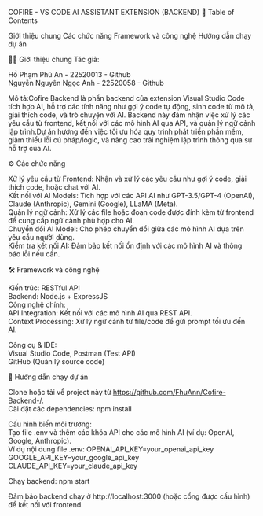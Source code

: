 
COFIRE - VS CODE AI ASSISTANT EXTENSION (BACKEND)
📑 Table of Contents

Giới thiệu chung
Các chức năng
Framework và công nghệ
Hướng dẫn chạy dự án


👨‍💻 Giới thiệu chung
Tác giả:  

Hồ Phạm Phú An - 22520013 - Github  
Nguyễn Nguyên Ngọc Anh - 22520058 - Github

Mô tả:Cofire Backend là phần backend của extension Visual Studio Code tích hợp AI, hỗ trợ các tính năng như gợi ý code tự động, sinh code từ mô tả, giải thích code, và trò chuyện với AI. Backend này đảm nhận việc xử lý các yêu cầu từ frontend, kết nối với các mô hình AI qua API, và quản lý ngữ cảnh lập trình.Dự án hướng đến việc tối ưu hóa quy trình phát triển phần mềm, giảm thiểu lỗi cú pháp/logic, và nâng cao trải nghiệm lập trình thông qua sự hỗ trợ của AI.  

⚙️ Các chức năng

Xử lý yêu cầu từ Frontend: Nhận và xử lý các yêu cầu như gợi ý code, giải thích code, hoặc chat với AI.  
Kết nối với AI Models: Tích hợp với các API AI như GPT-3.5/GPT-4 (OpenAI), Claude (Anthropic), Gemini (Google), LLaMA (Meta).  
Quản lý ngữ cảnh: Xử lý các file hoặc đoạn code được đính kèm từ frontend để cung cấp ngữ cảnh phù hợp cho AI.  
Chuyển đổi AI Model: Cho phép chuyển đổi giữa các mô hình AI dựa trên yêu cầu người dùng.  
Kiểm tra kết nối AI: Đảm bảo kết nối ổn định với các mô hình AI và thông báo lỗi nếu cần.


🛠 Framework và công nghệ

Kiến trúc: RESTful API  
Backend: Node.js + ExpressJS  
Công nghệ chính:  
API Integration: Kết nối với các mô hình AI qua REST API.  
Context Processing: Xử lý ngữ cảnh từ file/code để gửi prompt tối ưu đến AI.


Công cụ & IDE:  
Visual Studio Code, Postman (Test API)  
GitHub (Quản lý source code)




🔧 Hướng dẫn chạy dự án

Clone hoặc tải về project này từ https://github.com/FhuAnn/Cofire-Backend-/.  
Cài đặt các dependencies:  npm install


Cấu hình biến môi trường:  
Tạo file .env và thêm các khóa API cho các mô hình AI (ví dụ: OpenAI, Google, Anthropic).  
Ví dụ nội dung file .env:  OPENAI_API_KEY=your_openai_api_key
GOOGLE_API_KEY=your_google_api_key
CLAUDE_API_KEY=your_claude_api_key




Chạy backend:  npm start


Đảm bảo backend chạy ở http://localhost:3000 (hoặc cổng được cấu hình) để kết nối với frontend.
